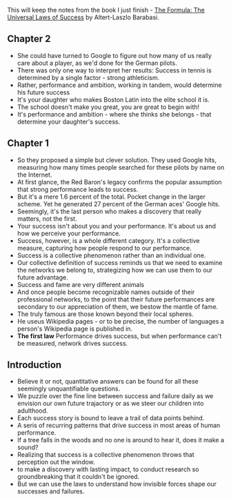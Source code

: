 This will keep the notes from the book I just finish - [The Formula: The Universal Laws of Success](https://www.amazon.com/The-Formula/dp/0316526479/) by Altert-Laszlo Barabasi. 

## Chapter 2
* She could have turned to Google to figure out how many of us really care about a player, as we'd done for the German pilots. 
* There was only one way to interpret her results: Success in tennis is determined by a single factor - strong athleticism. 
* Rather, performance and ambition, working in tandem, would determine his future success
* It's your daughter who makes Boston Latin into the elite school it is. 
* The school doesn't make you great, you are great to begin with! 
* It's performance and ambition - where she thinks she belongs - that determine your daughter's success. 

## Chapter 1
* So they proposed a simple but clever solution. They used Google hits, measuring how many times people searched for these pilots by name on the Internet. 
* At first glance, the Red Baron's legacy confirms the popular assumption that strong performance leads to success. 
* But it's a mere 1.6 percent of the total. Pocket change in the larger scheme. Yet he generated 27 percent of the German aces' Google hits. 
* Seemingly, it's the last person who makes a discovery that really matters, not the first. 
* Your success isn't about you and your performance. It's about us and how we perceive your performance. 
* Success, however, is a whole different category. It's a collective measure, capturing how people respond to our performance. 
* Success is a collective phenomenon rather than an individual one. 
* Our collective definition of success reminds us that we need to examine the networks we belong to, strategizing how we can use them to our future advantage. 
* Success and fame are very different animals
* And once people become recognizable names outside of their professional networks, to the point that their future performances are secondary to our appreciation of them, we bestow the mantle of fame. 
* The truly famous are those known beyond their local spheres. 
* He useus Wikipedia pages - or to be precise, the number of languages a person's Wikipedia page is published in. 
* **The first law** Performance drives success, but when performance can't be measured, network drives success. 

## Introduction
* Believe it or not, quantitative answers can be found for all these seemingly unquantifiable questions. 
* We puzzle over the fine line between success and failure daily as we envision our own future trajactory or as we steer our children into adulthood. 
* Each  success story is bound to leave a trail of data points behind. 
* A seris of recurring patterns that drive success in most areas of human performance. 
* If a tree falls in the woods and no one is around to hear it, does it make a sound?
* Realizing that success is a collective phenomenon throws that perception out the window. 
* to make a discovery with lasting impact, to conduct research so groundbreaking that it couldn't be ignored. 
* But we can use the laws to understand how invisible forces shape our successes and failures. 
